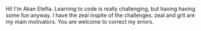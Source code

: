 Hi! I'm Akan Etefia. Learning to code is really challenging, but having having some fun anyway. I have the zeal inspite of the challenges. zeal and grit are my main motivators. You are welcome to correct my errors. 
